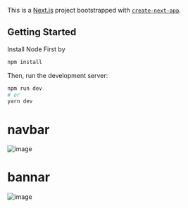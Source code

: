 This is a [Next.js](https://nextjs.org/) project bootstrapped with [`create-next-app`](https://github.com/vercel/next.js/tree/canary/packages/create-next-app).

## Getting Started
Install Node First by 

```bash
npm install
```

Then, run the development server:

```bash
npm run dev
# or
yarn dev
```
# navbar
![image](https://user-images.githubusercontent.com/88300530/171123839-ceba32d0-7bc9-4c91-86e5-3e2badd78d72.png)
# bannar 
![image](https://user-images.githubusercontent.com/88300530/171123934-fcb402a3-fec7-45af-a3be-5a44e7e229c4.png)

